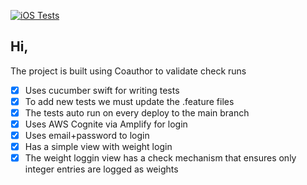 [![iOS Tests](https://github.com/hindsightsoftware/medapp-example/actions/workflows/ios.yml/badge.svg)](https://github.com/hindsightsoftware/medapp-example/actions/workflows/ios.yml)

## Hi,

The project is built using Coauthor to validate check runs

- [x] Uses cucumber swift for writing tests
- [x] To add new tests we must update the .feature files
- [x] The tests auto run on every deploy to the main branch
- [x] Uses AWS Cognite via Amplify for login
- [x] Uses email+password to login
- [x] Has a simple view with weight login
- [x] The weight loggin view has a check mechanism that ensures only integer entries are logged as weights 
